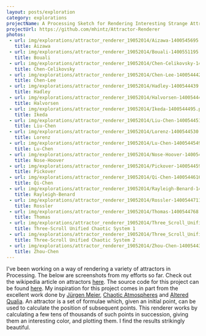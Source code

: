 ```yaml
---
layout: posts/exploration
category: explorations
projectName: A Processing Sketch for Rendering Interesting Strange Attractors
projectUrl: https://github.com/mhintz/Attractor-Renderer
photos:
 - url: img/explorations/attractor_renderer_19052014/Aizawa-1400545695.png
   title: Aizawa
 - url: img/explorations/attractor_renderer_19052014/Bouali-1400551195.png
   title: Bouali
 - url: img/explorations/attractor_renderer_19052014/Chen-Celikovsky-1400544394.png
   title: Chen-Celikovsky
 - url: img/explorations/attractor_renderer_19052014/Chen-Lee-1400544422.png
   title: Chen-Lee
 - url: img/explorations/attractor_renderer_19052014/Hadley-1400544439.png
   title: Hadley
 - url: img/explorations/attractor_renderer_19052014/Halvorsen-1400544462.png
   title: Halvorsen
 - url: img/explorations/attractor_renderer_19052014/Ikeda-1400544495.png
   title: Ikeda
 - url: img/explorations/attractor_renderer_19052014/Liu-Chen-1400544512.png
   title: Liu-Chen
 - url: img/explorations/attractor_renderer_19052014/Lorenz-1400544530.png
   title: Lorenz
 - url: img/explorations/attractor_renderer_19052014/Lu-Chen-1400544549.png
   title: Lu-Chen
 - url: img/explorations/attractor_renderer_19052014/Nose-Hoover-1400544583.png
   title: Nose-Hoover
 - url: img/explorations/attractor_renderer_19052014/Pickover-1400544598.png
   title: Pickover
 - url: img/explorations/attractor_renderer_19052014/Qi-Chen-1400544616.png
   title: Qi-Chen
 - url: img/explorations/attractor_renderer_19052014/Rayleigh-Benard-1400544644.png
   title: Rayleigh-Benard
 - url: img/explorations/attractor_renderer_19052014/Rossler-1400544711.png
   title: Rossler
 - url: img/explorations/attractor_renderer_19052014/Thomas-1400544768.png
   title: Thomas
 - url: img/explorations/attractor_renderer_19052014/Three_Scroll_Unified_Chaotic_System-1400544864.png
   title: Three-Scroll Unified Chaotic System 1
 - url: img/explorations/attractor_renderer_19052014/Three_Scroll_Unified_Chaotic_System_2-1400544978.png
   title: Three-Scroll Unified Chaotic System 2
 - url: img/explorations/attractor_renderer_19052014/Zhou-Chen-1400544352.png
   title: Zhou-Chen
---
```


I've been working on a way of rendering a variety of attractors in Processing. The below are screenshots from my efforts so far. Check out the wikipedia article on attractors <a href="http://en.wikipedia.org/wiki/Attractor" target="_blank">here</a>. The source code for this project can be found <a href="https://github.com/mhintz/Attractor-Renderer" target="_blank">here</a>. My inspiration for this project comes in part from the excellent work done by <a href="http://www.3d-meier.de/" target="_blank">Jürgen Meier</a>, <a href="http://chaoticatmospheres.com/125670/1204030/gallery/mathrules-strange-attractors" target="_blank">Chaotic Atmospheres</a> and <a href="http://alteredqualia.com/attractor" target="_blank">Altered Qualia</a>. An attractor is a set of formulae which, given an initial point, can be used to calculate the position of subsequent points. This renderer works by calculating a few tens of thousands of such points in succession, giving them an interesting color, and plotting them. I find the results strikingly beautiful.